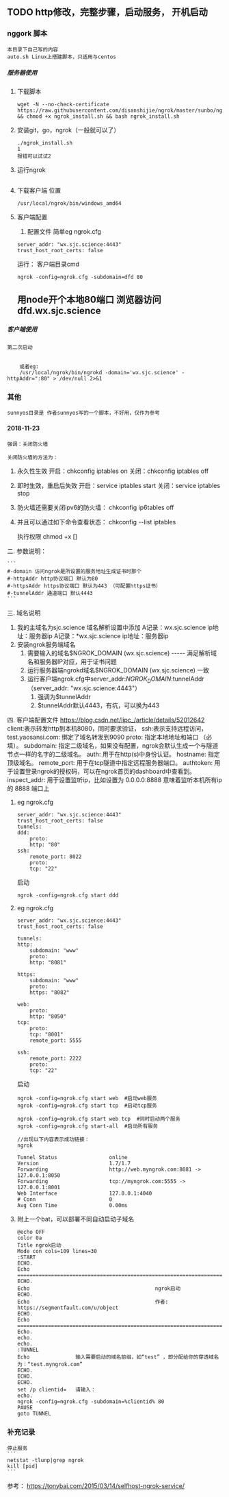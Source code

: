 
## TODO http修改，完整步骤，启动服务， 开机启动


### nggork 脚本 
    本目录下自己写的内容
    auto.sh Linux上搭建脚本，只适用与centos

##### 服务器使用

1. 下载脚本

    ```
    wget -N --no-check-certificate https://raw.githubusercontent.com/disanshijie/ngrok/master/sunbo/ngrok_install.sh && chmod +x ngrok_install.sh && bash ngrok_install.sh
    ```

2. 安装git，go，ngrok（一般就可以了）
    ```
    ./ngrok_install.sh
    1
    报错可以试试2
    ```
3. 运行ngrok
   ```

   ```

4. 下载客户端
    位置
   ```
   /usr/local/ngrok/bin/windows_amd64
   
   ```
5. 客户端配置
    1. 配置文件
    简单eg
    ngrok.cfg
    ```
    server_addr: "wx.sjc.science:4443"
    trust_host_root_certs: false
    ```
    运行：
    客户端目录cmd
    ```
    ngrok -config=ngrok.cfg -subdomain=dfd 80
    ```
    用node开个本地80端口
    浏览器访问 dfd.wx.sjc.science
    --------------------------------------------------


##### 客户端使用


    第二次启动
```
    
    或者eg:
    /usr/local/ngrok/bin/ngrokd -domain='wx.sjc.science' -httpAddr=":80" > /dev/null 2>&1

```


### 其他
    sunnyos目录是 作者sunnyos写的一个脚本，不好用，仅作为参考


#### 2018-11-23
    强调：关闭防火墙

    关闭防火墙的方法为：
1. 永久性生效
    开启：chkconfig iptables on
    关闭：chkconfig iptables off
2. 即时生效，重启后失效
    开启：service iptables start
    关闭：service iptables stop
3. 防火墙还需要关闭ipv6的防火墙：
    chkconfig ip6tables off
4. 并且可以通过如下命令查看状态：
    chkconfig --list iptables

    执行权限
    chmod +x []

二. 参数说明：

    ```
    #-domain 访问ngrok是所设置的服务地址生成证书时那个
    #-httpAddr http协议端口 默认为80
    #-httpsAddr https协议端口 默认为443 （可配置https证书）
    #-tunnelAddr 通道端口 默认4443
    ```

三. 域名说明
1. 我的主域名为sjc.science
    域名解析设置中添加
        A记录：wx.sjc.science ip地址：服务器ip
        A记录：*wx.sjc.science ip地址：服务器ip
2. 安装ngrok服务端域名 
    1. 需要输入的域名$NGROK_DOMAIN (wx.sjc.science) ----- 满足解析域名和服务器IP对应，用于证书问题
    2. 运行服务器端ngrokd域名$NGROK_DOMAIN (wx.sjc.science) 一致
    3. 运行客户端ngrok.cfg中server_addr:$NGROK_DOMAIN:$tunnelAddr（server_addr: "wx.sjc.science:4443"）
        1. 强调为$tunnelAddr
        2. $tunnelAddr默认4443，有坑，可以换为443


四. 客户端配置文件
    https://blog.csdn.net/lipc_/article/details/52012642
    client:表示转发http到本机8080，同时要求验证，
    ssh:表示支持远程访问，
    test.yaosansi.com: 绑定了域名转发到9090
    proto: 指定本地地址和端口 （必填）。
    subdomain: 指定二级域名，如果没有配置，ngrok会默认生成一个与隧道节点一样的名字的二级域名。
    auth: 用于在http(s)中身份认证。
    hostname: 指定顶级域名。
    remote_port: 用于在tcp隧道中指定远程服务器端口。
    authtoken: 用于设置登录ngrok的授权码，可以在ngrok首页的dashboard中查看到。
    inspect_addr: 用于设置监听ip，比如设置为 0.0.0.0:8888 意味着监听本机所有ip的 8888 端口上

1. eg
    ngrok.cfg
    ```
    server_addr: "wx.sjc.science:4443"
    trust_host_root_certs: false
    tunnels:
    ddd:
        proto:
        http: "80"
    ssh:
        remote_port: 8022
        proto:
        tcp: "22"

    ```
    启动
    ```
    ngrok -config=ngrok.cfg start ddd
    ```

2. eg
    ngrok.cfg
    ```
    server_addr: "wx.sjc.science:4443"
    trust_host_root_certs: false

    tunnels:
    http:
        subdomain: "www"
        proto:
        http: "8081"
        
    https:
        subdomain: "www"
        proto:
        https: "8082"
        
    web:
        proto:
        http: "8050"
    tcp:
        proto:
        tcp: "8001"
        remote_port: 5555
    
    ssh:
        remote_port: 2222
        proto:
        tcp: "22"
    ```
    启动
    ```
    ngrok -config=ngrok.cfg start web  #启动web服务
    ngrok -config=ngrok.cfg start tcp  #启动tcp服务

    ngrok -config=ngrok.cfg start web tcp  #同时启动两个服务
    ngrok -config=ngrok.cfg start-all  #启动所有服务

    //出现以下内容表示成功链接：
    ngrok

    Tunnel Status                 online
    Version                       1.7/1.7
    Forwarding                    http://web.myngrok.com:8081 -> 127.0.0.1:8050
    Forwarding                    tcp://myngrok.com:5555 -> 127.0.0.1:8001
    Web Interface                 127.0.0.1:4040
    # Conn                        0
    Avg Conn Time                 0.00ms

    ```


3. 附上一个bat，可以部署不同自动启动子域名
    ```
    @echo OFF
    color 0a
    Title ngrok启动
    Mode con cols=109 lines=30
    :START
    ECHO.
    Echo                  ==========================================================================
    ECHO.
    Echo                                         ngrok启动
    ECHO.
    Echo                                         作者: https://segmentfault.com/u/object
    ECHO.
    Echo                  ==========================================================================
    Echo.
    echo.
    echo.
    :TUNNEL
    Echo               输入需要启动的域名前缀，如“test” ，即分配给你的穿透域名为：“test.myngrok.com”
    ECHO.
    ECHO.
    ECHO.
    set /p clientid=   请输入：
    echo.
    ngrok -config=ngrok.cfg -subdomain=%clientid% 80
    PAUSE
    goto TUNNEL

    ```

### 补充记录

    停止服务
    ```
    netstat -tlunp|grep ngrok
    kill [pid]
    ```


参考：
    https://tonybai.com/2015/03/14/selfhost-ngrok-service/